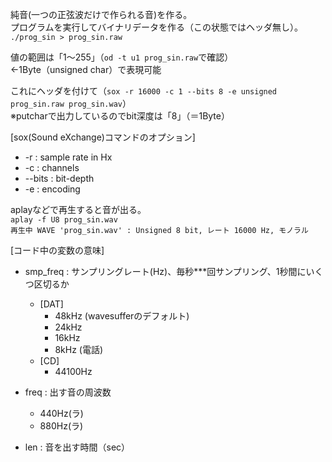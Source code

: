 純音(一つの正弦波だけで作られる音)を作る。  
プログラムを実行してバイナリデータを作る（この状態ではヘッダ無し）。  
`./prog_sin > prog_sin.raw`  

値の範囲は「1〜255」（`od -t u1 prog_sin.raw`で確認）  
←1Byte（unsigned char）で表現可能  

これにヘッダを付けて（`sox -r 16000 -c 1 --bits 8 -e unsigned prog_sin.raw prog_sin.wav`）  
※putcharで出力しているのでbit深度は「8」（＝1Byte）  

[sox(Sound eXchange)コマンドのオプション]
- -r : sample rate in Hx
- -c : channels
- --bits : bit-depth
- -e : encoding

aplayなどで再生すると音が出る。  
`aplay -f U8 prog_sin.wav`  
`再生中 WAVE 'prog_sin.wav' : Unsigned 8 bit, レート 16000 Hz, モノラル`  

[コード中の変数の意味]
- smp_freq : サンプリングレート(Hz)、毎秒***回サンプリング、1秒間にいくつ区切るか  
  - [DAT]              
    - 48kHz (wavesufferのデフォルト)                
    - 24kHz                
    - 16kHz                
    - 8kHz (電話)                 
  - [CD]
    - 44100Hz

- freq : 出す音の周波数
  - 440Hz(ラ)
  - 880Hz(ラ)

- len : 音を出す時間（sec）
